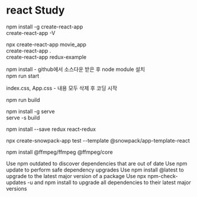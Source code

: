 # react Study

npm install -g create-react-app<br/>
create-react-app -V

npx create-react-app movie_app  
create-react-app .  
create-react-app redux-example

npm install - github에서 소스다운 받은 후 node module 설치<br/>
npm run start

index.css, App.css - 내용 모두 삭제 후 코딩 시작

npm run build

npm install -g serve<br/>
serve -s build

npm install --save redux react-redux



npx create-snowpack-app test --template @snowpack/app-template-react



npm install @ffmpeg/ffmpeg @ffmpeg/core



Use npm outdated to discover dependencies that are out of date
Use npm update to perform safe dependency upgrades
Use npm install <packagename>@latest to upgrade to the latest major version of a package
Use npx npm-check-updates -u and npm install to upgrade all dependencies to their latest major versions